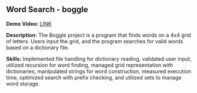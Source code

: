 ## Word Search - boggle

**Demo Video:** [LINK](https://drive.google.com/file/d/1NqmXw-dwOFOjexf9Rz80wokwZ_Mkh8c1/view?usp=sharing)

**Description:** The Boggle project is a program that finds words on a 4x4 grid of letters. Users input the grid, and the program searches for valid words based on a dictionary file. 

**Skills:** Implemented file handling for dictionary reading, validated user input, utilized recursion for word finding, managed grid representation with dictionaries, manipulated strings for word construction, measured execution time, optimized search with prefix checking, and utilized sets to manage word storage.
